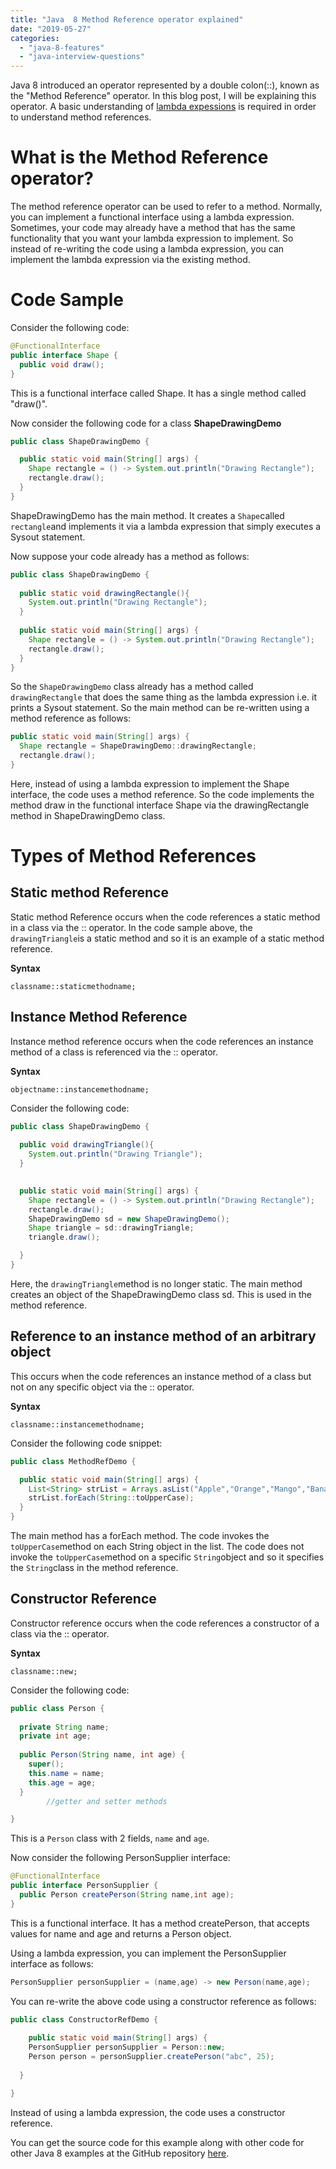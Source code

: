 ```yaml
---
title: "Java  8 Method Reference operator explained"
date: "2019-05-27"
categories: 
  - "java-8-features"
  - "java-interview-questions"
---
```


Java 8 introduced an operator represented by a double colon(::), known as the "Method Reference" operator. In this blog post, I will be explaining this operator. A basic understanding of [lambda expessions](java-8-lambda-expressions-explained.md) is required in order to understand method references.

# What is the Method Reference operator?

The method reference operator can be used to refer to a method. Normally, you can implement a functional interface using a lambda expression. Sometimes, your code may already have a method that has the same functionality that you want your lambda expression to implement. So instead of re-writing the code using a lambda expression, you can implement the lambda expression via the existing method.

# Code Sample

Consider the following code:

```java
@FunctionalInterface
public interface Shape {
  public void draw();
}

```

This is a functional interface called Shape. It has a single method called "draw()".

Now consider the following code for a class **ShapeDrawingDemo**

```java
public class ShapeDrawingDemo {

  public static void main(String[] args) {
    Shape rectangle = () -> System.out.println("Drawing Rectangle");
    rectangle.draw();
  }
}
```

ShapeDrawingDemo has the main method. It creates a `Shape`called `rectangle`and implements it via a lambda expression that simply executes a Sysout statement.

Now suppose your code already has a method as follows:

```java
public class ShapeDrawingDemo {
  
  public static void drawingRectangle(){
    System.out.println("Drawing Rectangle");
  }
  
  public static void main(String[] args) {
    Shape rectangle = () -> System.out.println("Drawing Rectangle");
    rectangle.draw();
  }
}
```

So the `ShapeDrawingDemo` class already has a method called `drawingRectangle` that does the same thing as the lambda expression i.e. it prints a Sysout statement. So the main method can be re-written using a method reference as follows:

```java
public static void main(String[] args) {
  Shape rectangle = ShapeDrawingDemo::drawingRectangle;
  rectangle.draw();
}
```

Here, instead of using a lambda expression to implement the Shape interface, the code uses a method reference. So the code implements the method draw in the functional interface Shape via the drawingRectangle method in ShapeDrawingDemo class.

# Types of Method References

## Static method Reference

Static method Reference occurs when the code references a static method in a class via the :: operator. In the code sample above, the `drawingTriangle`is a static method and so it is an example of a static method reference.

**Syntax**

`classname::staticmethodname;`

## Instance Method Reference

Instance method reference occurs when the code references an instance method of a class is referenced via the :: operator.

**Syntax**

`objectname::instancemethodname;`

Consider the following code:

```java
public class ShapeDrawingDemo {
  
  public void drawingTriangle(){
    System.out.println("Drawing Triangle");
  }
  

  public static void main(String[] args) {
    Shape rectangle = () -> System.out.println("Drawing Rectangle");
    rectangle.draw();
    ShapeDrawingDemo sd = new ShapeDrawingDemo();
    Shape triangle = sd::drawingTriangle;
    triangle.draw();

  }
}
```

Here, the `drawingTriangle`method is no longer static. The main method creates an object of the ShapeDrawingDemo class sd. This is used in the method reference.

## Reference to an instance method of an arbitrary object

This occurs when the code references an instance method of a class but not on any specific object via the :: operator.

**Syntax**

`classname::instancemethodname;`

Consider the following code snippet:

```java
public class MethodRefDemo {

  public static void main(String[] args) {
    List<String> strList = Arrays.asList("Apple","Orange","Mango","Banana");
    strList.forEach(String::toUpperCase);
  }
}
```

The main method has a forEach method. The code invokes the `toUpperCase`method on each String object in the list. The code does not invoke the `toUpperCase`method on a specific `String`object and so it specifies the `String`class in the method reference.

## Constructor Reference

Constructor reference occurs when the code references a constructor of a class via the :: operator.

**Syntax**

`classname::new;`

Consider the following code:

```java
public class Person {
  
  private String name;
  private int age;
  
  public Person(String name, int age) {
    super();
    this.name = name;
    this.age = age;
  }
        //getter and setter methods

}
```

This is a `Person` class with 2 fields, `name` and `age`.

Now consider the following PersonSupplier interface:

```java
@FunctionalInterface
public interface PersonSupplier {
  public Person createPerson(String name,int age);
}
```

This is a functional interface. It has a method createPerson, that accepts values for name and age and returns a Person object.

Using a lambda expression, you can implement the PersonSupplier interface as follows:

```java
PersonSupplier personSupplier = (name,age) -> new Person(name,age);
```

You can re-write the above code using a constructor reference as follows:

```java
public class ConstructorRefDemo {
  
    public static void main(String[] args) {
    PersonSupplier personSupplier = Person::new;
    Person person = personSupplier.createPerson("abc", 25);
    
  }

}
```

Instead of using a lambda expression, the code uses a constructor reference.

You can get the source code for this example along with other code for other Java 8 examples at the GitHub repository [here](https://github.com/reshmabidikar/Java8Demo).
